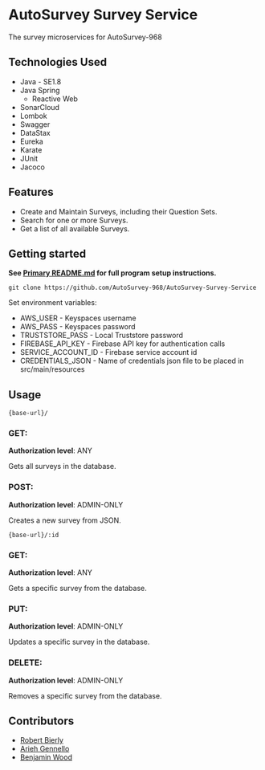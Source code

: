 # AutoSurvey Survey Service

The survey microservices for AutoSurvey-968

## Technologies Used

* Java - SE1.8
* Java Spring
  - Reactive Web
* SonarCloud
* Lombok
* Swagger
* DataStax
* Eureka
* Karate
* JUnit
* Jacoco

## Features

* Create and Maintain Surveys, including their Question Sets.
* Search for one or more Surveys.
* Get a list of all available Surveys.

## Getting started

**See [Primary README.md](https://github.com/AutoSurvey-968/AutoSurvey-back) for full program setup instructions.**

`git clone https://github.com/AutoSurvey-968/AutoSurvey-Survey-Service`

Set environment variables:

* AWS_USER - Keyspaces username
* AWS_PASS - Keyspaces password
* TRUSTSTORE_PASS - Local Truststore password
* FIREBASE_API_KEY - Firebase API key for authentication calls
* SERVICE_ACCOUNT_ID - Firebase service account id
* CREDENTIALS_JSON - Name of credentials json file to be placed in src/main/resources

## Usage

```
{base-url}/
```
### GET:
**Authorization level**: ANY

Gets all surveys in the database.

### POST:
**Authorization level**: ADMIN-ONLY

Creates a new survey from JSON.

```
{base-url}/:id
```

### GET:
**Authorization level**: ANY

Gets a specific survey from the database.

### PUT:
**Authorization level**: ADMIN-ONLY

Updates a specific survey in the database.

### DELETE:
**Authorization level**: ADMIN-ONLY

Removes a specific survey from the database.

## Contributors

- [Robert Bierly](https://github.com/rnbiv45)
- [Arieh Gennello](https://github.com/MoldedPixels)
- [Benjamin Wood](https://github.com/lwood-benjamin)
